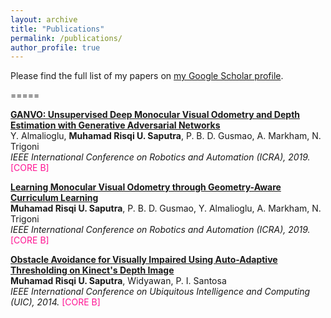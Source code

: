 ```yaml
---
layout: archive
title: "Publications"
permalink: /publications/
author_profile: true
---
```

Please find the full list of my papers on [my Google Scholar profile](https://scholar.google.com/citations?user=7wZkVT8AAAAJ&hl=en).

=====

<b>[GANVO: Unsupervised Deep Monocular Visual Odometry and Depth Estimation with Generative Adversarial Networks](https://risqiutama.github.io/publications/ganvo_icra_2019) </b> 
<br>  Y. Almalioglu, <b>Muhamad Risqi U. Saputra</b>, P. B. D. Gusmao, A. Markham, N. Trigoni <br>
<i> IEEE International Conference on Robotics and Automation (ICRA), 2019. </i> <font color="#FF1493">[CORE B]</font>

<b>[Learning Monocular Visual Odometry through Geometry-Aware Curriculum Learning](https://risqiutama.github.io/publications/clvo_icra_2019) </b> 
<br> <b>Muhamad Risqi U. Saputra</b>, P. B. D. Gusmao, Y. Almalioglu, A. Markham, N. Trigoni <br>
<i> IEEE International Conference on Robotics and Automation (ICRA), 2019. </i> <font color="#FF1493">[CORE B]</font>

<b>[Obstacle Avoidance for Visually Impaired Using Auto-Adaptive Thresholding on Kinect's Depth Image](https://risqiutama.github.io/publications/uic_2014) </b> 
<br> <b>Muhamad Risqi U. Saputra</b>, Widyawan, P. I. Santosa <br>
<i> IEEE International Conference on Ubiquitous Intelligence and Computing (UIC), 2014. </i> <font color="#FF1493">[CORE B]</font>
